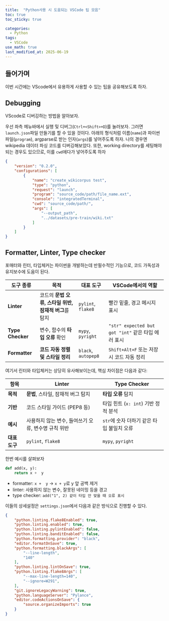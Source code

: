 ```yaml
---
title:  "Python사용 시 도움되는 VSCode 팁 모음"
toc: true
toc_sticky: true

categories:
  - Python
tags:
  - VSCode
use_math: true
last_modified_at: 2025-06-19
---
```


## 들어가며

이번 시간에는 VScode에서 유용하게 사용할 수 있는 팁을 공유해보도록 하자.

## Debugging

VScode로 디버깅하는 방법을 알아보자. 

우선 좌측 메뉴바에서 실행 및 디버그(`Ctrl+<Shift>+D`)를 눌러보자. 그러면 `launch.json`파일 만들기를 할 수 있을 것이다. 아래의 형식처럼 이름(`name`)과 파이썬파일(`program`), argparse로 받는 인자(`args`)를 넣어주도록 하자. 나의 경우엔 wikipedia 데이터 파싱 코드를 디버깅해보았다. 또한, working directory를 세팅해야 되는 경우도 있으므로, 이를 `cwd`에다가 넣어주도록 하자

```json
{
    "version": "0.2.0",
    "configurations": [
        {
            "name": "create_wikicorpus test",
            "type": "python",
            "request": "launch",
            "program": "source_code/path/file_name.ext",
            "console": "integratedTerminal",
            "cwd": "source_code/path/",
            "args": [
                "--output_path",
                "../datasets/pre-train/wiki.txt"
            ]
        }
    ]
}
```

## Formatter, Linter, Type checker

포매터와 린터, 타입체커는 파이썬을 개발하는데 반필수적인 기능으로, 코드 가독성과 유지보수에 도움이 된다.

| 도구 종류            | 목적                                | 대표 도구               | VSCode에서의 역할                               |
| ---------------- | --------------------------------- | ------------------- | ------------------------------------------ |
| **Linter**       | 코드의 **문법 오류, 스타일 위반, 잠재적 버그**를 탐지 | `pylint`, `flake8`  | 빨간 밑줄, 경고 메시지 표시                           |
| **Type Checker** | 변수, 함수의 **타입 오류** 확인              | `mypy`, `pyright`   | `"str" expected but got "int"` 같은 타입 에러 표시 |
| **Formatter**    | **코드 자동 정렬 및 스타일 정리**             | `black`, `autopep8` | `Shift+Alt+F` 또는 저장 시 코드 자동 정리             |

여기서 린터와 타입체커는 상당히 유사해보이는데, 핵심 차이점은 다음과 같다:
  
| 항목        | Linter                         | Type Checker               |
| --------- | ------------------------------ | -------------------------- |
| **목적**    | **문법**, 스타일, 잠재적 버그 탐지         | **타입 오류** 탐지               |
| **기반**    | 코드 스타일 가이드 (PEP8 등)            | 타입 힌트 (`x: int`) 기반 정적 분석  |
| **예시**    | 사용하지 않는 변수, 들여쓰기 오류, 변수명 규칙 위반 | `str`에 숫자 더하기 같은 타입 불일치 오류 |
| **대표 도구** | `pylint`, `flake8`             | `mypy`, `pyright`          |


한번 예시를 살펴보자

```py
def add(x, y):
    return x +  y
```

- formatter: `x +  y` -> `x + y`로 y 앞 공백 제거
- linter: 사용하지 않는 변수, 잘못된 네이밍 등을 경고
- type checker: `add("1", 2) 같이 타입 안 맞을 때 오류 표시`

이들의 상세설정은 `settings.json`에서 다음과 같은 방식으로 진행할 수 있다.

```json
{
    "python.linting.flake8Enabled": true,
    "python.linting.enabled": true,
    "python.linting.pylintEnabled": false,
    "python.linting.banditEnabled": false,
    "python.formatting.provider": "black",
    "editor.formatOnSave": true,
    "python.formatting.blackArgs": [
        "--line-length",
        "140"
    ],
    "python.linting.lintOnSave": true,
    "python.linting.flake8Args": [
        "--max-line-length=140",
        "--ignore=W291",
    ],
    "git.ignoreLegacyWarning": true,
    "python.languageServer": "Pylance",
    "editor.codeActionsOnSave": {
        "source.organizeImports": true
    }
}
```

